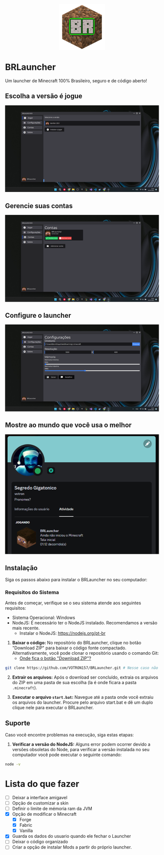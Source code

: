 <div style="display: flex; justify-content: center; aling-items: center;">
    <img src="./.github/images/icon.png" width="150">
</div>

# BRLauncher

Um launcher de Minecraft 100% Brasileiro, seguro e de código aberto!

## Escolha a versão é jogue
![home](./.github/images/brlauncher1.png)

## Gerencie suas contas
![home](./.github/images/brlauncher3.png)

## Configure o launcher
![home](./.github/images/brlauncher2.png)

## Mostre ao mundo que você usa o melhor
![home](./.github/images/brlauncher4.png)

## Instalação 

Siga os passos abaixo para instalar o BRLauncher no seu computador:

### Requisitos do Sistema

Antes de começar, verifique se o seu sistema atende aos seguintes requisitos:

- Sistema Operacional: Windows
- NodeJS: É necessário ter o NodeJS instalado. Recomendamos a versão mais recente.
    - Instalar o NodeJS: https://nodejs.org/pt-br

1. **Baixar o código:** No repositório do BRLauncher, clique no botão "Download ZIP" para baixar o código fonte compactado. Alternativamente, você pode clonar o repositório usando o comando Git:
    - [Onde fica o botão "Download ZIP"?](https://github.com/VOTRON157/BRLauncher/blob/main/.github/images/tutorial.png) 

```bash
git clone https://github.com/VOTRON157/BRLauncher.git # Nesse caso não precisa descompactar, já vai vim a pasta.
```

2. **Extrair os arquivos:** Após o download ser concluído, extraia os arquivos do ZIP em uma pasta de sua escolha  (la é onde ficara a pasta `.minecraft`).

3. **Executar o arquivo `start.bat`:** Navegue até a pasta onde você extraiu os arquivos do launcher. Procure pelo arquivo start.bat e dê um duplo clique nele para executar o BRLauncher.

## Suporte

Caso você encontre problemas na execução, siga estas etapas:

1. **Verificar a versão do NodeJS:** Alguns error podem ocorrer devido a versões obsoletas do Node, para verificar a versão instalada no seu computador você pode executar o seguinte comando:

```bash
node -v
```

# Lista do que fazer

- [ ] Deixar a interface amigavel
- [ ] Opção de customizar a skin
- [ ] Definir o limite de mémoria ram da JVM
- [x] Opção de modificar o Minecraft
    - [x] Forge
    - [x] Fabric
    - [x] Vanilla 
- [x] Guarda os dados do usuario quando ele fechar o Launcher
- [ ] Deixar o código organizado
- [ ] Criar a opção de instalar Mods a partir do próprio launcher.